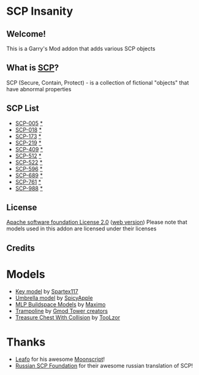 
# SCP Insanity

## Welcome!
This is a Garry's Mod addon that adds various SCP objects

## What is [SCP](http://www.scp-wiki.net/faq)?
SCP (Secure, Contain, Protect) - is a collection of fictional "objects" that have abnormal properties

## SCP List
 * [SCP-005](http://www.scp-wiki.net/scp-005) [*](http://scpfoundation.ru/scp-005)
 * [SCP-018](http://www.scp-wiki.net/scp-018) [*](http://scpfoundation.ru/scp-018)
 * [SCP-173](http://www.scp-wiki.net/scp-173) [*](http://scpfoundation.ru/scp-173)
 * [SCP-219](http://www.scp-wiki.net/scp-219) [*](http://scpfoundation.ru/scp-219)
 * [SCP-409](http://www.scp-wiki.net/scp-409) [*](http://scpfoundation.ru/scp-409)
 * [SCP-512](http://www.scp-wiki.net/scp-512) [*](http://scpfoundation.ru/scp-512)
 * [SCP-522](http://www.scp-wiki.net/scp-522) [*](http://scpfoundation.ru/scp-522)
 * [SCP-596](http://www.scp-wiki.net/scp-596) [*](http://scpfoundation.ru/scp-596)
 * [SCP-689](http://www.scp-wiki.net/scp-689) [*](http://scpfoundation.ru/scp-689)
 * [SCP-761](http://www.scp-wiki.net/scp-761) [*](http://scpfoundation.ru/scp-761)
 * [SCP-988](http://www.scp-wiki.net/scp-988) [*](http://scpfoundation.ru/scp-988)

## License
[Apache software foundation License 2.0](LICENSE) ([web version](https://www.apache.org/licenses/LICENSE-2.0))
Please note that models used in this addon are licensed under their licenses

## Credits
# Models
 * [Key model](https://steamcommunity.com/sharedfiles/filedetails/?id=248051620) by [Spartex117](https://steamcommunity.com/id/Spartex117)
 * [Umbrella model](http://steamcommunity.com/sharedfiles/filedetails/?id=741617318) by [SpicyApple](http://steamcommunity.com/id/SpicyApple)
 * [MLP Buildspace Models](http://steamcommunity.com/sharedfiles/filedetails/?id=263892204) by [Maximo](http://steamcommunity.com/id/maximo_009)
 * [Trampoline](http://steamcommunity.com/sharedfiles/filedetails/?id=104540875) by [Gmod Tower creators](http://www.gmtower.org/)
 * [Treasure Chest With Collision](http://steamcommunity.com/sharedfiles/filedetails/?id=548282263) by [TooLzor](http://steamcommunity.com/id/toolzor)

# Thanks
 * [Leafo](https://github.com/leafo) for his awesome [Moonscript](http://moonscript.org/)!
 * [Russian SCP Foundation](http://scpfoundation.ru) for their awesome russian translation of SCP!